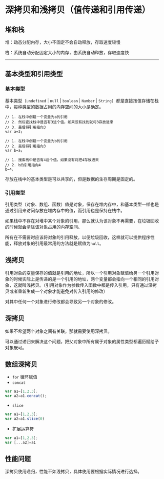 # 深拷贝和浅拷贝（值传递和引用传递）

## 堆和栈

堆：动态分配内存，大小不固定不会自动释放，存取速度较慢

栈：系统自动分配固定大小的内存，由系统自动释放，存取速度快

---

## 基本类型和引用类型

### 基本类型

基本类型（`undefined` | `null` | `boolean` | `Number` | `String`）都是直接按值存储在栈中，每种类型的数据占用的内存空间的大小是确定。

```
// 1. 在栈中创建一个变量为a的引用
// 2. 然后查找栈中是否有3这个值，如果没有找到就将3存放进来
// 3. 最后将引用指向3
var a=3;

// 1. 在栈中创建一个变量为b的引用
// 2. 最后将引用指向3
var b=a;

// 1. 搜索栈中是否有4这个值，如果没有将把4存放进来
// 2. b的引用指向4
b=4;
```

存放在栈中的基本类型是可以共享的，但是数据的生存周期是固定的。

### 引用类型

引用类型（对象、数组、函数）值是对象，保存在堆内存中，和基本类型一样也是通过引用来访问存放在堆内存中的值，而引用也是保持在栈中。

如果栈中不存在对堆中某个对象的引用，那么就认为该对象不再需要，在垃圾回收的时候就会清除该对象占用的内存空间。

所有在不需要时应该将对象的引用释放，以便垃圾回收，这样就可以提供程序性能，释放对象的引用最常用的方法就是赋值为`null`。

## 浅拷贝

引用对象的变量保存的值就是引用的地址，所以一个引用对象赋值给另一个引用对象的时候实际上是传递的是一个引用的地址，两个变量都会指向一个相同的引用对象，这就叫浅拷贝。（引用对象作为参数传入函数中都是传入引用，只有通过深拷贝或者重新生成一个对象才能避免对传入引用的修改）

对其中任何一个对象进行修改都会导致另一个对象的修改。

## 深拷贝

如果不希望两个对象之间有关联，那就需要使用深拷贝。

可以通过递归来解决这个问题，把父对象中所有属于对象的属性类型都遍历赋给子对象既可。

## 数组深拷贝

- `for` 循环赋值
- `concat`

```JavaScript
var a1=[1,2,3];
var a2=a1.concat();
```

- `slice`

```JavaScript
var a1=[1,2,3];
var a2=a1.slice(0)
```

- 扩展运算符

```JavaScript
var a1=[1,2,3];
var [...a2]=a1
```

## 性能问题

深拷贝使用递归，性能不如浅拷贝，具体使用要根据实际情况进行选择。
